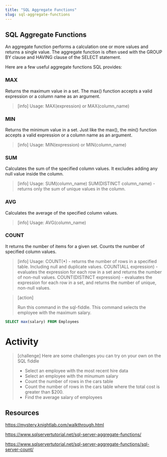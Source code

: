 ```yaml
---
title: "SQL Aggregate Functions"
slug: sql-aggregate-functions
---
```


## SQL Aggregate Functions

An aggregate function performs a calculation one or more values and returns a single value. The aggregate function is often used with the GROUP BY clause and HAVING clause of the SELECT statement.

Here are a few useful aggregate functions SQL provides:

### MAX
Returns the maximum value in a set.
The max() function accepts a valid expression or a column name as an argument.

> [info]
> Usage:
> MAX(expression) or MAX(column_name)
>

### MIN
Returns the minimum value in a set.
Just like the max(), the min() function accepts a valid expression or a column name as an argument.

> [info]
> Usage:
> MIN(expression) or MIN(column_name)
>

### SUM
Calculates the sum of the specified column values. It excludes adding any null value inside the column.

> [info]
> Usage:
> SUM(column_name)
> SUM(DISTINCT column_name) - returns only the sum of unique values in the column.

### AVG
Calculates the average of the specified column values.

> [info]
> Usage:
> AVG(column_name)
>

### COUNT​
It returns the number of items for a given set. Counts the number of specified column values. 

> [info]
> Usage:
> COUNT(*) - returns the number of rows in a specified table. Including null and duplicate values.
> COUNT(ALL expression) -  evaluates the expression for each row in a set and returns the number of non-null values.
> COUNT(DISTINCT expression) - evaluates the expression for each row in a set, and returns the number of unique, non-null values.
>

> [action]
>
> Run this command in the sql-fiddle. 
> This command selects the employee with the maximum salary.
>
```sql
SELECT max(salary) FROM Employees
```
>


# Activity
> [challenge]
Here are some challenges you can try on your own on the SQL fiddle
> - Select an employee with the most recent hire data
> - Select an employee with the minumum salary
> - Count the number of rows in the cars table
> - Count the number of rows in the cars table where the total cost is greater than $200.
> - Find the average salary of employees
>


## Resources

https://mystery.knightlab.com/walkthrough.html

https://www.sqlservertutorial.net/sql-server-aggregate-functions/

https://www.sqlservertutorial.net/sql-server-aggregate-functions/sql-server-count/

